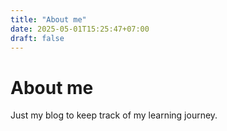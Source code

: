 ```yaml
---
title: "About me"
date: 2025-05-01T15:25:47+07:00
draft: false
---
```


# About me

Just my blog to keep track of my learning journey.
